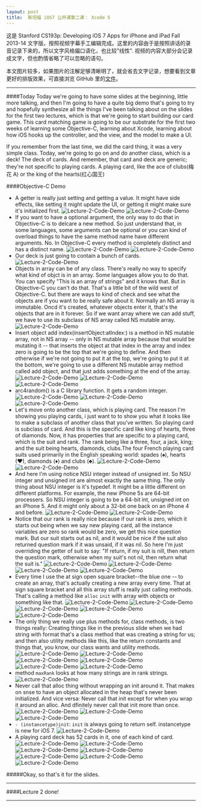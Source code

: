 ```yaml
---
layout: post
title:  斯坦福 iOS7 公开课第二课： Xcode 5
---
```


这是 Stanford CS193p: Developing iOS 7 Apps for iPhone and iPad Fall 2013-14 文字版，按照视频字幕手工编辑完成。这里的内容由于是按照讲话的录音记录下来的，所以文字风格偏口语化，也比较"线性". 视频的内容大部分会记录成文字，但也酌情省略了可以忽略的语句。

本文图片较多，如果图片的注解足够清晰明了，就会省去文字记录，想要看到文章更好的排版效果，可直接浏览 GitHub 里的[文件](https://github.com/JeOam/jeoam.github.io/blob/master/_posts/2014-02-05-Lecture-2-Xcode-5.md)。

---

####Today
Today we're going to have some slides at the beginning, little more talking, and then I'm going to have a quite big demo that's going to try and hopefully synthesize all the things I've been talking about on the slides for the first two lectures, which is that we're going to start building our card game. This card matching game is going to be our substrate for the first two weeks of learning some Objective-C, learning about Xcode, learning about how iOS hooks up the controller, and the view, and the model to make a UI.

If you remember from the last time, we did the card thing, it was a very simple class. Today, we're going to go on and do another class, which is a deck! The deck of cards. And remember, that card and deck are generic; they're not specific to playing cards. A playing card, like the ace of clubs(梅花 A) or the king of the hearts(红心国王)

####Objective-C Demo

* A getter is really just setting and getting a value. It might have side effects, like setting it might update the UI, or getting it might make sure it's initialized first.
![Lecture-2-Code-Demo](https://raw2.github.com/JeOam/jeoam.github.io/master/images/Lecture-2-Code-Demo_Page_01.jpg)
![Lecture-2-Code-Demo](https://raw2.github.com/JeOam/jeoam.github.io/master/images/Lecture-2-Code-Demo_Page_02.jpg)
* If you want to have a optional argument, the only way to do that in Objective-C is to delcare a new method. So just understand that, in some languages, some arguments can be optional or you can kind of overload things to have the same method name have different arguments. No. In Objective-C every method is completely distinct and has a distinct name.
![Lecture-2-Code-Demo](https://raw2.github.com/JeOam/jeoam.github.io/master/images/Lecture-2-Code-Demo_Page_03.jpg)
![Lecture-2-Code-Demo](https://raw2.github.com/JeOam/jeoam.github.io/master/images/Lecture-2-Code-Demo_Page_04.jpg)
* Our deck is just going to contain a bunch of cards.
![Lecture-2-Code-Demo](https://raw2.github.com/JeOam/jeoam.github.io/master/images/Lecture-2-Code-Demo_Page_05.jpg)
* Objects in array can be of any class. There's really no way to specify what kind of objct is in an array. Some languages allow you to do that. You can specify "This is an array of strings" and it knows that. But in Objective-C you can't do that. That's a little bit of the wild west of Objective-C. but there are ways to kind of check and see what the objects are if you want to be really safe about it. Normally an NS array is immutable. Oncd it's created, whatever objects enter it, that's the objects that are in it forever. So if we want array where we can add stuff, we have to use its subclass of NS array called NS mutable array.
![Lecture-2-Code-Demo](https://raw2.github.com/JeOam/jeoam.github.io/master/images/Lecture-2-Code-Demo_Page_06.jpg)
* Insert object add index(insertObject:atIndex:) is a method in NS mutable array, not in NS array -- only in NS mutable array because that would be mutating it -- that inserts the object at that index in the array and index zero is going to be the top that we're going to define. And then otherwise if we're not going to put it at the top, we're going to put it at the bottom, we're going to use a different NS mutable array method called add object, and that just adds something at the end of the array.
![Lecture-2-Code-Demo](https://raw2.github.com/JeOam/jeoam.github.io/master/images/Lecture-2-Code-Demo_Page_07.jpg)
![Lecture-2-Code-Demo](https://raw2.github.com/JeOam/jeoam.github.io/master/images/Lecture-2-Code-Demo_Page_08.jpg)
![Lecture-2-Code-Demo](https://raw2.github.com/JeOam/jeoam.github.io/master/images/Lecture-2-Code-Demo_Page_09.jpg)
* arc4random() is a C library function. It gets a random integer.
![Lecture-2-Code-Demo](https://raw2.github.com/JeOam/jeoam.github.io/master/images/Lecture-2-Code-Demo_Page_10.jpg)
![Lecture-2-Code-Demo](https://raw2.github.com/JeOam/jeoam.github.io/master/images/Lecture-2-Code-Demo_Page_11.jpg)
![Lecture-2-Code-Demo](https://raw2.github.com/JeOam/jeoam.github.io/master/images/Lecture-2-Code-Demo_Page_12.jpg)
* Let's move onto another class, which is playing card. The reason I'm showing you playing cards, i just want to to show you what it looks like to make a subclass of another class that you've written. So playing card is subclass of card. And this is the specific card like king of hearts, three of diamonds. Now, it has properties that are specific to a playing card, which is the suit and rank. The rank being like a three, four, a jack, king; and the suit being hearts, diamonds, clubs.The four French playing card suits used primarily in the English speaking world: spades (♠), hearts (♥), diamonds (♦) and clubs (♣).
![Lecture-2-Code-Demo](https://raw2.github.com/JeOam/jeoam.github.io/master/images/Lecture-2-Code-Demo_Page_13.jpg)
![Lecture-2-Code-Demo](https://raw2.github.com/JeOam/jeoam.github.io/master/images/Lecture-2-Code-Demo_Page_14.jpg)
* And here I'm using notice NSU integer instead of unsigned int. So NSU integer and unsigned int are almost exactly the same thing. The only thing about NSU integer is it's typedef. It might be a little different on different platforms. For example, the new iPhone 5s are 64-bit processers. So NSU integer is going to be a 64-bit int, unsigned int on an iPhone 5. And it might only about a 32-bit one back on an iPhone 4 and before.
![Lecture-2-Code-Demo](https://raw2.github.com/JeOam/jeoam.github.io/master/images/Lecture-2-Code-Demo_Page_15.jpg)
![Lecture-2-Code-Demo](https://raw2.github.com/JeOam/jeoam.github.io/master/images/Lecture-2-Code-Demo_Page_16.jpg)
* Notice that our rank is really nice because if our rank is zero, which it starts out being when we say new playing card, all the instance variables are zero so rank would be zero, we get this nice question mark. But our suit starts out as nil, and it would be nice if the suit also returned question mark if it was unsaid, if it was nil. So here I'm just overriding the getter of suit to say: "If return, if my suit is nill, then return the question mark, otherwise when my suit's not nil, then return what the suit is."
![Lecture-2-Code-Demo](https://raw2.github.com/JeOam/jeoam.github.io/master/images/Lecture-2-Code-Demo_Page_17.jpg)
![Lecture-2-Code-Demo](https://raw2.github.com/JeOam/jeoam.github.io/master/images/Lecture-2-Code-Demo_Page_18.jpg)
![Lecture-2-Code-Demo](https://raw2.github.com/JeOam/jeoam.github.io/master/images/Lecture-2-Code-Demo_Page_19.jpg)
![Lecture-2-Code-Demo](https://raw2.github.com/JeOam/jeoam.github.io/master/images/Lecture-2-Code-Demo_Page_20.jpg)
* Every time I use the at sign open square bracket--the blue one -- to create an array, that's actually creating a new array every time. That at sign square bracket and all this array stuff is really just calling methods. That's calling a method like `alloc` `init` with array with objects or something like that.
![Lecture-2-Code-Demo](https://raw2.github.com/JeOam/jeoam.github.io/master/images/Lecture-2-Code-Demo_Page_21.jpg)
![Lecture-2-Code-Demo](https://raw2.github.com/JeOam/jeoam.github.io/master/images/Lecture-2-Code-Demo_Page_22.jpg)
![Lecture-2-Code-Demo](https://raw2.github.com/JeOam/jeoam.github.io/master/images/Lecture-2-Code-Demo_Page_23.jpg)
![Lecture-2-Code-Demo](https://raw2.github.com/JeOam/jeoam.github.io/master/images/Lecture-2-Code-Demo_Page_24.jpg)
![Lecture-2-Code-Demo](https://raw2.github.com/JeOam/jeoam.github.io/master/images/Lecture-2-Code-Demo_Page_25.jpg)
* The only thing we really use plus methods for, class methods, is two things really: Creating things like in the previous slide when we had string with format that's a class method that was creating a string for us; and then also utility methods like this, like the return constants and things that, you know, our class wants and utility methods.
![Lecture-2-Code-Demo](https://raw2.github.com/JeOam/jeoam.github.io/master/images/Lecture-2-Code-Demo_Page_26.jpg)
![Lecture-2-Code-Demo](https://raw2.github.com/JeOam/jeoam.github.io/master/images/Lecture-2-Code-Demo_Page_27.jpg)
![Lecture-2-Code-Demo](https://raw2.github.com/JeOam/jeoam.github.io/master/images/Lecture-2-Code-Demo_Page_28.jpg)
![Lecture-2-Code-Demo](https://raw2.github.com/JeOam/jeoam.github.io/master/images/Lecture-2-Code-Demo_Page_29.jpg)
![Lecture-2-Code-Demo](https://raw2.github.com/JeOam/jeoam.github.io/master/images/Lecture-2-Code-Demo_Page_30.jpg)
![Lecture-2-Code-Demo](https://raw2.github.com/JeOam/jeoam.github.io/master/images/Lecture-2-Code-Demo_Page_31.jpg)
* method `maxRank` looks at how many strings are in rank strings. 
![Lecture-2-Code-Demo](https://raw2.github.com/JeOam/jeoam.github.io/master/images/Lecture-2-Code-Demo_Page_32.jpg)
* Never call that alloc thing without wrapping an init around it. That makes on snse to have an object allocated in the heap that's never been initialized. And vice versa: Never call that init except for when you wrap it around an alloc. And dfinitely never call that init more than once.
![Lecture-2-Code-Demo](https://raw2.github.com/JeOam/jeoam.github.io/master/images/Lecture-2-Code-Demo_Page_33.jpg)
![Lecture-2-Code-Demo](https://raw2.github.com/JeOam/jeoam.github.io/master/images/Lecture-2-Code-Demo_Page_34.jpg)
![Lecture-2-Code-Demo](https://raw2.github.com/JeOam/jeoam.github.io/master/images/Lecture-2-Code-Demo_Page_35.jpg)
* `- (instancetype)init`: `init` is always going to return self. instancetype  is new for iOS 7.
![Lecture-2-Code-Demo](https://raw2.github.com/JeOam/jeoam.github.io/master/images/Lecture-2-Code-Demo_Page_36.jpg)
* A playing card deck has 52 cards in it, one of each kind of card.
![Lecture-2-Code-Demo](https://raw2.github.com/JeOam/jeoam.github.io/master/images/Lecture-2-Code-Demo_Page_37.jpg)
![Lecture-2-Code-Demo](https://raw2.github.com/JeOam/jeoam.github.io/master/images/Lecture-2-Code-Demo_Page_38.jpg)
![Lecture-2-Code-Demo](https://raw2.github.com/JeOam/jeoam.github.io/master/images/Lecture-2-Code-Demo_Page_39.jpg)
![Lecture-2-Code-Demo](https://raw2.github.com/JeOam/jeoam.github.io/master/images/Lecture-2-Code-Demo_Page_40.jpg)
![Lecture-2-Code-Demo](https://raw2.github.com/JeOam/jeoam.github.io/master/images/Lecture-2-Code-Demo_Page_41.jpg)
![Lecture-2-Code-Demo](https://raw2.github.com/JeOam/jeoam.github.io/master/images/Lecture-2-Code-Demo_Page_42.jpg)
![Lecture-2-Code-Demo](https://raw2.github.com/JeOam/jeoam.github.io/master/images/Lecture-2-Code-Demo_Page_43.jpg)

#####Okay, so that's it for the slides.

---

####Lecture 2 done! 

---

